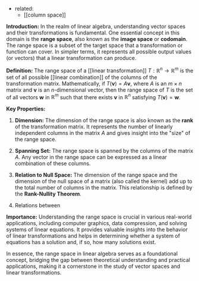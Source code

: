 - related:
	- [[column space]]

**Introduction:**
In the realm of linear algebra, understanding vector spaces and their transformations is fundamental. One essential concept in this domain is the **range space**, also known as the **image space** or **codomain**. The range space is a subset of the target space that a transformation or function can cover. In simpler terms, it represents all possible output values (or vectors) that a linear transformation can produce.

**Definition:**
The range space of a [[linear transformation]] $T: \mathbb{R}^n \rightarrow \mathbb{R}^m$ is the set of all possible [[linear combination]] of the columns of the transformation matrix. Mathematically, if $T(\mathbf{v}) = A\mathbf{v}$, where $A$ is an $m \times n$ matrix and $\mathbf{v}$ is an $n$-dimensional vector, then the range space of $T$ is the set of all vectors $\mathbf{w}$ in $\mathbb{R}^m$ such that there exists $\mathbf{v}$ in $\mathbb{R}^n$ satisfying $T(\mathbf{v}) = \mathbf{w}$.

**Key Properties:**
1. **Dimension:** The dimension of the range space is also known as the **rank** of the transformation matrix. It represents the number of linearly independent columns in the matrix $A$ and gives insight into the "size" of the range space.

2. **Spanning Set:** The range space is spanned by the columns of the matrix $A$. Any vector in the range space can be expressed as a linear combination of these columns.

3. **Relation to Null Space:** The dimension of the range space and the dimension of the null space of a matrix (also called the kernel) add up to the total number of columns in the matrix. This relationship is defined by the **Rank-Nullity Theorem**.

4. Relations between 

**Importance:**
Understanding the range space is crucial in various real-world applications, including computer graphics, data compression, and solving systems of linear equations. It provides valuable insights into the behavior of linear transformations and helps in determining whether a system of equations has a solution and, if so, how many solutions exist.

In essence, the range space in linear algebra serves as a foundational concept, bridging the gap between theoretical understanding and practical applications, making it a cornerstone in the study of vector spaces and linear transformations.